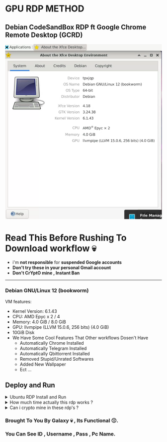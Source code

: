 # GPU RDP METHOD

## Debian CodeSandBox RDP ft Google Chrome Remote Desktop (GCRD)

![.](spec.png)

# Read This Before Rushing To Download workflow 💀

* i'm **not responsible** for **suspended Google accounts**
* **Don't try these in your personal Gmail account** 
* **Don't CrYptO mine , Instant Ban**

---
### Debian GNU/Linux 12 (bookworm)

VM features:
* Kernel Version: 6.1.43
* CPU: AMD Ерус х 2 / 4
* Memory: 4.0 GiB / 8.0 GiB
* GPU: Ilvmpipe (LLVM 15.0.6, 256 bits) (4.0 GiB)
* 10GiB Disk 
* We Have Some Cool Features That Other workflows Dosen't Have
  - Automatically Chrome Installed
  - Automatically Telegram Installed
  - Automatically Qbittorrent Installed
  - Removed Stupid/Unrated Softwares
  - Added New Wallpaper
  - Ect ...

## Deploy and Run

<details>
    <summary>Ubuntu RDP Install and Run</summary>
<br>
    
+ **create codesandbox.io account**
  - go to **codesandbox.io** or [**click here**](https://codesandbox.io/)
  - now click **signin** with **github** (if u dosen't have github account make new one **or choose other option**)
  - fill user name and'ol then click create account
  - also complete steps it easy !

+ **create dev box in codesandbox**
  - click **+ Devbox** button in right up corner
  - click all templates and chose **python**
  - chose what **runtime** you want , i'm going with defualt
  - now click **create devbox**
  - now in bottom center click terminal/shell button and create new terminal

+ **download the code file**
  - **just download it from the release or [click here](https://bit.ly/codesandbox-crd-rdp)**
  - open the downloaded text file and copy all the code

+ **go back to devbox terminal/shell**
  - paste the copied code in to the terminal/shell you just opened
  - hit enter

+ **get you google crd shell code**
  - go to **remotedesktop.google.com** or [**click here**](https://remotedesktop.google.com/headless)
  - now **click begin > next > authorize > click copy button in Debian Linux**

+ **go back to devbox terminal/shell**
  - paste the copied code in there 
  - hit enter , then wait few minutes
  - after banner pop up named **Disala** ,it means all done !

+ **use RDP**
  - go to **google crd** or [**click here**](https://remotedesktop.google.com/access)
  - _then you can see your rdp in there_
  - **enjoy :)**

</details>

<details>
<summary>How much time actually this rdp works ?</summary>

**It's upto you** , if u choose **runtime as higher** then your **free 400 credits** will spent **faster**. casue here some **calculations**

<table>
  <thead>
    <tr>
      <th>Usage Time</th>
      <th>Runtime</th>
      <th>Estimated Credits</th>
      <th>Total Fun Time</th>
    </tr>
  </thead>
  <tbody>
    <tr>
      <td>1 hour</td>
      <td>2 core</td>
      <td>10</td>
      <td>40 hours</td>
    </tr>
    <tr>
      <td>1 hour</td>
      <td>4 core</td>
      <td>20</td>
      <td>20 hours</td>
    </tr>
  </tbody>
</table>
</details>

<details>
<summary>Can i crypto mine in these rdp's ?</summary>

**No !**
<br>

it will **instantly ban you** with your **ip address and email name**.
<br>

_i mean by email name its email name 
ex. galaxy150@gmail.com and the email name is thedisala or disala. they will ban accounts that have same name to the email._
</details>


### Brought To You By Galaxy 💀 , Its Functional 😗.
### You Can See ID , Username , Pass , Pc Name.

